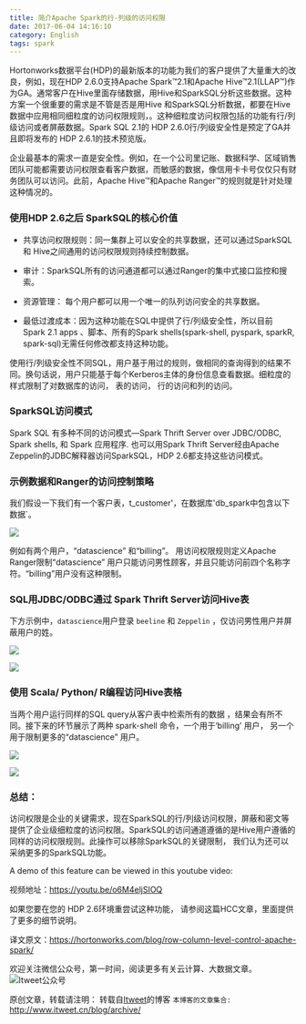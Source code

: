 ```yaml
---
title: 简介Apache Spark的行-列级的访问权限
date: 2017-06-04 14:16:10
category: English
tags: spark
---
```

Hortonworks数据平台(HDP)的最新版本的功能为我们的客户提供了大量重大的改良，例如，现在HDP 2.6.0支持Apache Spark™2.1和Apache Hive™2.1(LLAP™)作为GA。通常客户在Hive里面存储数据，用Hive和SparkSQL分析这些数据。这种方案一个很重要的需求是不管是否是用Hive 和SparkSQL分析数据，都要在Hive数据中应用相同细粒度的访问权限规则，。这种细粒度访问权限包括的功能有行/列级访问或者屏蔽数据。Spark SQL 2.1的 HDP 2.6.0行/列级安全性是预定了GA并且即将发布的 HDP 2.6.1的技术预览版。

企业最基本的需求一直是安全性。例如，在一个公司里记账、数据科学、区域销售团队可能都需要访问权限查看客户数据，而敏感的数据，像信用卡卡号仅仅只有财务团队可以访问。此前，Apache Hive™和Apache Ranger™的规则就是针对处理这种情况的。

### 使用HDP 2.6之后 SparkSQL的核心价值

-   共享访问权限规则：同一集群上可以安全的共享数据，还可以通过SparkSQL和 Hive之间通用的访问权限规则持续控制数据。

-   审计：SparkSQL所有的访问通道都可以通过Ranger的集中式接口监控和搜索。

-   资源管理： 每个用户都可以用一个唯一的队列访问安全的共享数据。

-   最低过渡成本：因为这种功能在SQL中提供了行/列级安全性，所以目前 Spark 2.1 apps 、脚本、所有的Spark shells(spark-shell, pyspark, sparkR, spark-sql)无需任何修改都支持这种功能。

使用行/列级安全性不同SQL，用户基于用过的规则，做相同的查询得到的结果不同。换句话说，用户只能基于每个Kerberos主体的身份信息查看数据。细粒度的样式限制了对数据库的访问， 表的访问， 行的访问和列的访问。

### SparkSQL访问模式

Spark SQL 有多种不同的访问模式—Spark Thrift Server over JDBC/ODBC, Spark shells, 和 Spark 应用程序. 也可以用Spark Thrift Server经由Apache  Zeppelin的JDBC解释器访问SparkSQL，HDP 2.6都支持这些访问模式。

### 示例数据和Ranger的访问控制策略
我们假设一下我们有一个客户表，t_customer'，在数据库'db_spark中包含以下数据`。

![](https://github.com/itweet/labs/raw/master/BigData/img/Screen-Shot-2017-05-16-at-10.02.06-PM.png)

例如有两个用户，“datascience” 和“billing”。 用访问权限规则定义Apache Ranger限制“datascience” 用户只能访问男性顾客，并且只能访问前四个名称字符。“billing”用户没有这种限制。

### SQL用JDBC/ODBC通过 Spark Thrift Server访问Hive表
下方示例中，`datascience`用户登录 `beeline` 和 `Zeppelin` ，仅访问男性用户并屏蔽用户的姓。

![](https://github.com/itweet/labs/raw/master/BigData/img/Screen-Shot-2017-05-16-at-10.06.43-PM.png)

![](https://github.com/itweet/labs/raw/master/BigData/img/Screen-Shot-2017-05-16-at-10.07.58-PM.png)

### 使用 Scala/ Python/ R编程访问Hive表格
当两个用户运行同样的SQL query从客户表中检索所有的数据 ，结果会有所不同。接下来的环节展示了两种 spark-shell 命令，一个用于‘billing’ 用户， 另一个用于限制更多的“datascience” 用户。

![](https://github.com/itweet/labs/raw/master/BigData/img/Screen-Shot-2017-05-16-at-10.13.57-PM.png)

![](https://github.com/itweet/labs/raw/master/BigData/img/Screen-Shot-2017-05-16-at-10.20.23-PM.png)

### 总结：
访问权限是企业的关键需求，现在SparkSQL的行/列级访问权限，屏蔽和密文等提供了企业级细粒度的访问权限。SparkSQL的访问通道遵循的是Hive用户遵循的同样的访问权限规则。此操作可以移除SparkSQL的关键限制， 我们认为还可以采纳更多的SparkSQL功能。

A demo of this feature can be viewed in this youtube video:

视频地址：https://youtu.be/o6M4eljSIOQ

如果您要在您的 HDP 2.6环境重尝试这种功能， 请参阅这篇HCC文章，里面提供了更多的细节说明。

译文原文：https://hortonworks.com/blog/row-column-level-control-apache-spark/

欢迎关注微信公众号，第一时间，阅读更多有关云计算、大数据文章。
![Itweet公众号](https://github.com/itweet/labs/raw/master/common/img/weixin_public.png)

原创文章，转载请注明： 转载自[Itweet](http://www.itweet.cn)的博客
`本博客的文章集合:` http://www.itweet.cn/blog/archive/